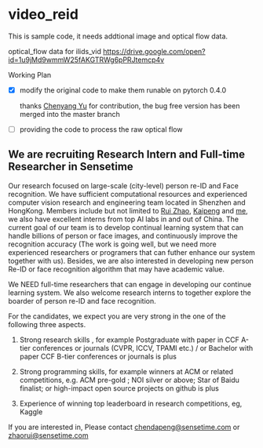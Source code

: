 # video_reid

This is sample code, it needs addtional  image and optical flow data. 

optical_flow data for ilids_vid https://drive.google.com/open?id=1u9jMd9wmmW25fAKGTRWg6pPRJtemcp4v

Working Plan 

- [x] modify the original code to make them runable on pytorch 0.4.0

  thanks [Chenyang Yu](https://github.com/AsuradaYuci) for contribution, the bug free version has been merged into the master branch

- [ ] providing the code to process the raw optical flow




## We are recruiting Research Intern and Full-time Researcher in Sensetime

Our research focused on large-scale (city-level) person re-ID and Face recognition.
We have sufficient computational resources and experienced computer vision research and engineering team located in Shenzhen and HongKong. Members include but not limited to [Rui Zhao](https://scholar.google.com/citations?user=1c9oQNMAAAAJ&hl=en), [Kaipeng](https://scholar.google.com/citations?user=4OqZBmYAAAAJ&hl=en) and [me](https://scholar.google.com/citations?user=-Wpd7FcAAAAJ&hl=en), we also have  excellent interns from top AI labs in and out of China. The current goal of our team is to develop continual learning system that can handle billions of person or face images, and continuously improve the recognition accuracy (The work is going well, but we need more experienced researchers or programers that can futher enhance our system together with us). Besides, we are also interested in developing new person Re-ID or face recognition algorithm that may have academic value. 

We NEED full-time researchers that can engage in developing our continue learning system. We also welcome research interns to together explore the boarder of person re-ID and face recognition.

For the candidates, we expect you are very strong in the one of the following three aspects. 

1) Strong research skills , for example Postgraduate with paper in CCF A-tier conferences or journals (CVPR, ICCV, TPAMI etc.) / or Bachelor with paper CCF B-tier conferences or journals is plus

2) Strong programming skills, for example winners at ACM or related competitions, e.g. ACM pre-gold ; NOI silver or above; Star of Baidu finalist; or high-impact open source projects on github is plus

3) Experience of winning top leaderboard in research competitions, eg, Kaggle 

If you are interested in, Please contact chendapeng@sensetime.com or zhaorui@sensetime.com

